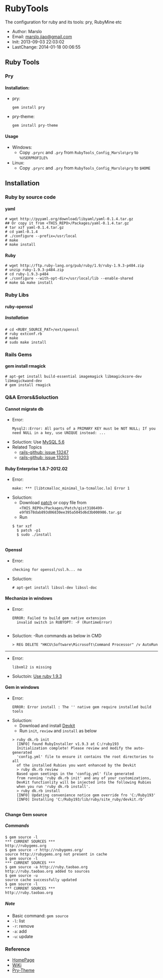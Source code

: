 RubyTools
=========

The configuration for ruby and its tools: pry, RubyMine etc
- Author: Marslo
- Email: marslo.jiao@gmail.com
- Init: 2013-09-03 22:03:02
- LastChange: 2014-01-18 00:06:55

## Ruby Tools
### Pry
#### Installation:
- pry:
    <pre><code>gem install pry</code></pre>
- pry-theme:
    <pre><code>gem install pry-theme</code></pre>

#### Usage
- Windows:
    - Copy `.pryrc` and `.pry` from `RubyTools_Config_Marslo\pry` to `%USERPROFILE%`
- Linux:
    - Copy `.pryrc` and `.pry` from `RubyTools_Config_Marslo\pry` to `$HOME`

## Installation
### Ruby by source code
#### yaml

    # wget http://pyyaml.org/download/libyaml/yaml-0.1.4.tar.gz
    ## Or copy it from <THIS_REPO>/Packages/yaml-0.1.4.tar.gz
    # tar xzf yaml-0.1.4.tar.gz
    # cd yaml-0.1.4
    # ./configure --prefix=/usr/local
    # make
    # make install

#### Ruby

    # wget http://ftp.ruby-lang.org/pub/ruby/1.9/ruby-1.9.3-p484.zip
    # unzip ruby-1.9.3-p484.zip
    # cd ruby-1.9.3-p484
    # ./configure --with-opt-dir=/usr/local/lib --enable-shared
    # make && make install


### Ruby Libs
#### ruby-openssl
##### Installation

    # cd <RUBY_SOURCE_PAT>/ext/openssl
    # ruby extconf.rb
    # make
    # sudo make install

### Rails Gems
#### gem install rmagick

    # apt-get install build-essential imagemagick libmagickcore-dev libmagickwand-dev
    # gem install rmagick

### Q&A Errors&Soluction
#### Cannot migrate db
- Error:
    <pre><code>Mysql2::Error: All parts of a PRIMARY KEY must be NOT NULL; If you need NULL in a key, use UNIQUE instead: ...</code></pre>
- Soluction:
    Use [MySQL 5.6](http://dev.mysql.com/downloads/mysql/5.6.html)
- Related Topics
  - [rails-github: issue 13247](https://github.com/rails/rails/pull/13247)
  - [rails-github: issue 13203](https://github.com/rails/rails/issues/13203)

#### Ruby Enterprise 1.8.7-2012.02
- Error:
    <pre><code>make: *** [libtcmalloc_minimal_la-tcmalloc.lo] Error 1</code></pre>
- Soluction:
    - Download [patch](https://gist.github.com/xibbar/3186499) or copy file from `<THIS_REPO>/Packages/Patch/gist3186499-e9f8578dab893d06830ee395a5045d6d3b000986.tar.gz`
    - Run
    <pre><code>$ tar xzf <PATH_OF_gistfile.tar.gz>
    $ patch -p1 <PATH_OF_gistfile.txt>
    $ sudo ./install
    </code></pre>

#### Openssl
- Error:
    <pre><code>checking for openssl/ssl.h... no</code></pre>
- Soluction:
    <pre><code># apt-get install libssl-dev libssl-doc</code></pre>

#### Mechanize in windows
- Error:
    <pre><code>ERROR: Failed to build gem native extension
    invalid switch in RUBYOPT: -F (RuntimeError)
    </code></pre>
- Soluction:
    -Run commands as below in CMD
    <pre><code>> REG DELETE "HKCU\Software\Microsoft\Command Processor" /v AutoRun</code></pre>

----

- Error:
    <pre><code>libxml2 is missing</code></pre>
- Soluctoin: [Use ruby 1.9.3](http://stackoverflow.com/questions/16898286/error-invalid-switch-in-rubyopt-f-runtimeerror-is-shown-while-install-gems)

#### Gem in windows
- Error:
    <pre><code>ERROR: Error install <NAME>: The '<NAME>' native gem require installed build tools</code></pre>
- Soluction:
    - Download and install [Devkit](http://rubyinstaller.org/downloads/)
    - Run `init`, `review` and `install` as below
    <pre><code>> ruby dk.rb init
    [INFO] found RubyInstaller v1.9.3 at C:/ruby193
    Initialization complete! Please review and modify the auto-generated
    'config.yml' file to ensure it contains the root directories to all
    of the installed Rubies you want enhanced by the Devkit
    > ruby dk.rb review
    Based upon seetings in the 'config.yml' file generated
    from running 'ruby dk.rb init' and any of your customizations,
    DevKit functionlity will be injected into the following Rubies
    when you run 'ruby dk.rb install'.
    > ruby dk.rb install
    [INFO] Updating convenience notice gem override fro 'C:/Ruby193'
    [INFO] Installing 'C:/Ruby193/lib/ruby/site_ruby/devkit.rb'
    </code></pre>

#### Change Gem source
##### Commands

    $ gem source -l
    *** CURRENT SOURCES ***
    http://rubygems.org
    $ gem source -r http://rubygems.org/
    source http://rubygems.org not present in cache
    $ gem source -l
    *** CURRENT SOURCES ***
    $ gem source -a http://ruby.taobao.org
    http://ruby.taobao.org added to sources
    $ gem source -u
    source cache successfully updated
    $ gem source -l
    *** CURRENT SOURCES ***
    http://ruby.taobao.org

##### Note
- Basic command: `gem source`
- `-l`: list
- `-r`: remove
- `-a`: add
- `-u`: update

### Reference
- [HomePage](https://github.com/pry/pry)
- [WiKi](https://github.com/pry/pry/wiki)
- [Pry-Theme](https://github.com/kyrylo/pry-theme)
